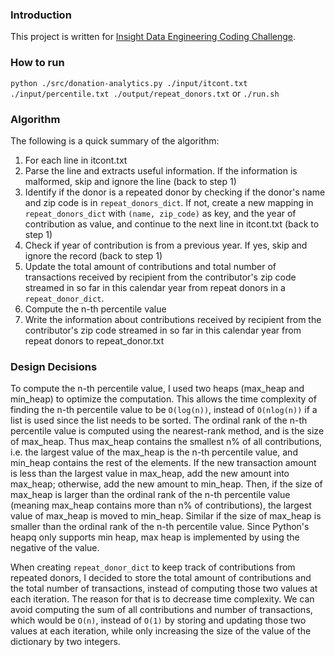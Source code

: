 ### Introduction
This project is written for [Insight Data Engineering Coding Challenge](https://github.com/InsightDataScience/donation-analytics).

### How to run
`python ./src/donation-analytics.py ./input/itcont.txt ./input/percentile.txt ./output/repeat_donors.txt`
or
`./run.sh`

### Algorithm
The following is a quick summary of the algorithm:

1. For each line in itcont.txt
2. Parse the line and extracts useful information. If the information is malformed, skip and ignore the line (back to step 1)
3. Identify if the donor is a repeated donor by checking if the donor's name and zip code is in `repeat_donors_dict`. If not, create a new mapping in `repeat_donors_dict` with `(name, zip_code)` as key, and the year of contribution as value, and continue to the next line in itcont.txt (back to step 1)
4. Check if year of contribution is from a previous year. If yes, skip and ignore the record (back to step 1)
5. Update the total amount of contributions and total number of transactions received by recipient from the contributor's zip code streamed in so far in this calendar year from repeat donors in a `repeat_donor_dict`. 
6. Compute the n-th percentile value
7. Write the information about contributions received by recipient from the contributor's zip code streamed in so far in this calendar year from repeat donors to repeat_donor.txt

### Design Decisions
To compute the n-th percentile value, I used two heaps (max_heap and min_heap) to optimize the computation. This allows the time complexity of finding the n-th percentile value to be `O(log(n))`, instead of `O(nlog(n))` if a list is used since the list needs to be sorted. The ordinal rank of the n-th percentile value is computed using the nearest-rank method, and is the size of max_heap. Thus max_heap contains the smallest n% of all contributions, i.e. the largest value of the max_heap is the n-th percentile value, and min_heap contains the rest of the elements. If the new transaction amount is less than the largest value in max_heap, add the new amount into max_heap; otherwise, add the new amount to min_heap. Then, if the size of max_heap is larger than the ordinal rank of the n-th percentile value (meaning max_heap contains more than n% of contributions), the largest value of max_heap is moved to min_heap. Similar if the size of max_heap is smaller than the ordinal rank of the n-th percentile value. Since Python's heapq only supports min heap, max heap is implemented by using the negative of the value.

When creating `repeat_donor_dict` to keep track of contributions from repeated donors, I decided to store the total amount of contributions and the total number of transactions, instead of computing those two values at each iteration. The reason for that is to decrease time complexity. We can avoid computing the sum of all contributions and number of transactions, which would be `O(n)`, instead of `O(1)` by storing and updating those two values at each iteration, while only increasing the size of the value of the dictionary by two integers. 
